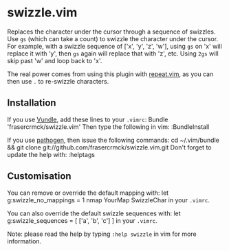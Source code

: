 # swizzle.vim

Replaces the character under the cursor through a sequence of swizzles.
Use `gs` (which can take a count) to swizzle the character under the cursor.
For example, with a swizzle sequence of ['x', 'y', 'z', 'w'], using `gs` on
'x' will replace it with 'y', then `gs` again will replace that with 'z', etc.
Using `2gs` will skip past 'w' and loop back to 'x'.

The real power comes from using this plugin with [repeat.vim](https://github.com/tpope/vim-repeat),
as you can then use `.` to re-swizzle characters.

## Installation

If you use [Vundle](https://github.com/gmarik/Vundle.vim), add these lines to your `.vimrc`:
    Bundle 'frasercrmck/swizzle.vim'
Then type the following in vim:
    :BundleInstall

If you use [pathogen](https://github.com/tpope/vim-pathogen), then issue the following commands:
    cd ~/.vim/bundle && git clone git://github.com/frasercrmck/swizzle.vim.git
Don't forget to update the help with:
    :helptags


## Customisation

You can remove or override the default mapping with:
    let g:swizzle_no_mappings = 1
    nmap YourMap <Plug>SwizzleChar
in your `.vimrc`.

You can also override the default swizzle sequences with:
    let g:swizzle_sequences = [ ['a', 'b', 'c'] ]
in your `.vimrc`.

Note: please read the help by typing `:help swizzle` in vim for more information.
